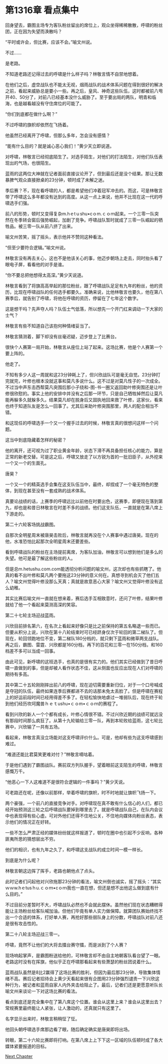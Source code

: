# 第1316章 看点集中

回身望去，霸图主场专为客队粉丝留出的席位上，观众坐得稀稀散散，呼啸的粉丝团，正在因为失望而涣散吗？

“平时或许会，但比赛，应该不会。”喻文州说。

不过……

是老路。

不知道老路还记得过去的呼啸是什么样子吗？林敬言情不自禁地想着。

在他们之后，虚空战队也不能太无视，烟雨战队的战术体系问题在得到很好的解决之前，看起来威胁总是要小一些。再之后，皇风、神奇这些队伍，这时都被前八甩开40、50分了，对前八已经基本没什么威胁了。至于要出局的两队，明青和临海，也是越看越没有守住席位的可能了。

“你们到底都在做什么啊？”

不过呼啸的旗帜却依然在飞扬着。

他虽然已经离开了呼啸，但那么多年，怎会没有感情？

“能有什么目的？就是诚心恶心我们！”黄少天立即说道。

对呼啸，林敬言已经彻底陌生了。对选手陌生，对他们的打法陌生，对他们队伍表现出的气场，也很陌生。

蓝雨的这两位大神就在记者面前直接议论开了，但到最后还是没个结果。那让无数暴脾气观众直接掀桌的23分钟，顿时成了未解之迷。

季后赛？不，现在看呼啸的人，都是希望他们冲着冠军冲去的。而这，可是林敬言带了呼啸这么多年都没有达到的高度。从这一点上来说，他并不比现在这一代的呼啸选手们强。

前八的形势，顿时又变得复杂m.hｅtｕshu•cｏm.ｃｏｍ起来。一个三零一队突然在冬季转会窗后强势崛起，加剧了竞争。呼啸战队暂时就成了三零一队崛起的牺牲品。被三零一队从前八挤了出来。

喻文州苦笑，摇了摇头，表示他并不赞同这种看法。

“但至少要符合逻辑。”喻文州说。

林敬言没有再去关心，这也不是他该关心的事，他迈步朝场上走去，同时抬头看了眼电子屏，看看他的对手是谁。

“你不要总把他想得太高深。”黄少天说道。

林敬言看到了将旗高高举起的那位粉丝，跟了呼啸战队足足有九年的粉丝，他的资历，比现在呼啸战队的任何选手都要久。准确来说，比他林敬言也要久，他在第八赛季后，就告别了呼啸，将他在呼啸的资历，停留在了七年这个数字。

这是想干吗？先声夺人吗？队伍士气低落，所以想先一个开门红来调动一下大家的士气？

林敬言有些不知道自己该抱何种情绪妥当了。

林敬言猜测着，脚下却没有丝毫迟疑，迈步登上了比赛台。

很快个人赛第一局开始，林敬言从座位上站了起来。这场比赛，他是个人赛第一个要上阵的。

他走了。

不知有多少人这一周就和这23分钟耗上了，但兴欣战队可是毫无自觉。23分钟打完就完，叶修也根本没就这事和莫凡多说什么。这不过是对莫凡性子的一次成全。不过当中声东击西帮莫凡突围后那小子绕和-图-书一圈又返回助叶修突围还是让叶修很欣慰的。事实上他的安排中并没有之后那一环节，只是自己牺牲掉然后让莫凡能再躲多久就躲多久。结果莫凡却在脱身后又固执地回来救了叶修，这家伙，看来也终于知道队友是怎么一回事了。尤其后来助叶修突围那里，两人的配合相当不错。

和这现任的呼啸选手一个又一个握手过去的时候，林敬言真的很想问这样一个问题。

这当中到底隐藏着怎样的秘密？

他的离开，还可视为过了职业黄金年龄，状态下滑不再具备担任核心的能力，算是正常的新老交替。可是这之后，呼啸又放走了以方锐为首的一批旧臣子，从外挖来一个又一个的生面孔。

唐昊？

一个又一个的精英选手会集在这支队伍当中，最终，却捏成了一个毫无特色的整体，到现在甚至没有一套成熟的战术体系。

真要论战绩的话，上赛季的呼啸远比以前他在时要出色，这赛季，即便现在落到第九，却也是和昔日林敬言在时差不多的战绩。他们这支队伍，一直就是在第八席上下游走的。

第二十六轮客场挑战霸图。

自那次全明星周末被唐昊击败后，林敬言就再没在个人赛事中遇过唐昊。现在的他，水准恐怕比起那次全明星周末还要差些。

看到呼啸战队的粉丝在主场提前离席，为客队加油，林敬言可以想到他们是多么的失望。他可是最了解这些粉丝的人。

但是总m.hetushu.com.com能透彻分析问题的喻文州，这次却也有些抓瞎了。他真的看不出叶修和莫凡两个要拖这23分钟的意义何在。真想寻到机会灭了他们五人？喻文州觉得叶修没那么天真；真就是故意恶心大家？喻文州又觉得叶修没有这么幼稚。

其实比赛后喻文州一直就在想来着，赛后选手互相致意时，还问了叶修，结果叶修就给了他一个看起来莫测高深的笑容。

第二十七轮主场迎战蓝雨。

兴欣目前排名第六，在名次上看起来好像只是比之前保持的第五名略退一些而已。但要从积分上说，兴欣在第十八轮结束时可已经跻身仅次于轮回的第二梯队了。但现在，轮回领跑地位不变，第二梯队180分档的，就只剩下蓝雨和微草两支战队。再之后，霸图、雷霆、兴欣都是160分档，再下的百花和三零一在150分档，和160档差不多可以当成一回事。

由此可见，新呼啸的这班选手，也真的是很有实力的。他们其实已经做到了昔日呼啸一直做到的事，但是却被人看作状态不佳，这从侧面也反应出现在人们对呼啸的期待有多高。

其中第二十五轮刚刚摔出前八的呼啸，现在迫切需要重新归位，对于一个口号喊成是夺冠的队伍，最终如果连季后赛都进不去的话那未免太丢脸了。但是呼啸在赛程上的好运前段时间已经用得差不多了。在轻松愉快地虐过一堆弱队后，现在终于轮到他们经历坎坷魔兽ｈｅｔushu•ｃｏm•ｃｏｍ的赛程了。

看到兴欣的新人一个个都有成长，叶修心情很不错。不过兴欣近期的战绩可就远没有那段时间那么疯狂了。从第十九轮输给三零一队，再到本轮败给蓝雨，这七轮比赛中，兴欣输了一共有五场。

看起来，林敬言真没立场能对这支呼啸评价什么。可是，他却有些为这支呼啸感到难过。

“难道还能比君莫笑更难对付？”林敬言嘀咕着。

于是他们遇到了霸图战队。赛前双方列队握手，望着眼前这支陌生的呼啸，林敬言感慨万千。

“他恶心一下人这难道不是很符合逻辑的一件事吗？”黄少天说。

可老路还在呢，还像以前那样，举着呼啸的旗帜，时不时地就让旗帜飞扬一下。

两个豪强，一个前八的直接竞争对手。对呼啸现在真不敢有什么信心的人们，都已经开始预测这三轮之后呼啸战队要掉到哪里去了。就是呼啸战队自己，在队内会议中也表现得有些心虚。可对外他们还得不住地公关，不住地向媒体向粉丝表态，表示他们的情况正在好转。

一些不怎么严肃正经的媒体纷纷就这样报道了，顿时在圈中也引起不少反响，各种匪夷所思的猜想层出不穷。

他们的相识，也有九年之久了，和呼啸这支战队的成立时间一模一样长。

到底是为什么呢？

林敬言朝这边挥了挥手，老路也朝他点了点头。

此时记者们问起他对兴欣拖那23分钟的看法，喻文州倒也诚实，摇了摇头：“其实ｗｗw.hｅtusｈu.ｃｏｍ•cｏｍ我也一直在想，但还是想不出他这么做到底有什么目的。”

不过目前分差暂时不大，呼啸战队必然也不会就此摆休。虽然他们现在状态糟糕得能让主场粉丝给客队喊加油。但他们毕竟有单人实力做保障。就算团队赛始终找不出一个合适的体系，打好单人赛，再抢好那些弱队身上的分数，呼啸战队对前八还是很有攻击性的。

第二十八轮主场迎战三零一。

呼啸，竟然不让他们的大将去擂台赛守擂，而是派到了个人赛？

现场响起掌声，是霸图粉送给他的，可林敬言却不由自主地朝客队看台望了一眼。老路这时没有在挥旗，他似乎正在呼啸那看起来有些萧瑟的粉丝团说着什么。

蓝雨战队虽然是8比2赢得了这场比赛的胜利，但因为最后那23分钟，导致集体情绪不高。赛后记者招待会上黄少天看起来很有企图用23分钟强烈谴责一下兴欣这种行为，被记者和蓝雨自家人内外夹击给阻止了。最后，记者们还是更愿意听队长喻文州来谈论一下对这场比赛的看法。

看点到底还是完全集中在了第八席这个位置。谁会从这里上来？谁会从这里出去？常规赛里最终能让人紧张，让人激动的，还真就只有这里了。

名字显示出来时，林敬言稍稍怔了怔。

他回头朝呼啸选手席那边看了眼，随后确定确实是唐昊即将出场。

转眼，第二十六轮比赛即将打响。在第八席上上下下这一区域的队伍顿时成了各大媒体紧要报道的目标。



[Next Chapter](%E7%AC%AC1317%E7%AB%A0%20%E5%94%AF%E6%9C%89%E8%83%9C%E5%88%A9.md)